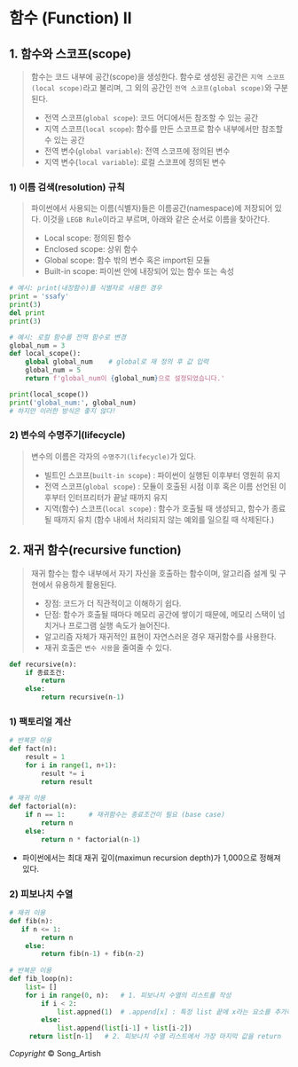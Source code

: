 # 함수 (Function) II

## 1. 함수와 스코프(scope)

> 함수는 코드 내부에 공간(scope)을 생성한다. 함수로 생성된 공간은 `지역 스코프(local scope)`라고 불리며, 그 외의 공간인 `전역 스코프(global scope)`와 구분된다.
>
> - 전역 스코프(`global scope`): 코드 어디에서든 참조할 수 있는 공간
> - 지역 스코프(`local scope`): 함수를 만든 스코프로 함수 내부에서만 참조할 수 있는 공간
> - 전역 변수(`global variable`): 전역 스코프에 정의된 변수
> - 지역 변수(`local variable`): 로컬 스코프에 정의된 변수

### 1) 이름 검색(resolution) 규칙

> 파이썬에서 사용되는 이름(식별자)들은 이름공간(namespace)에 저장되어 있다. 이것을 `LEGB Rule`이라고 부르며, 아래와 같은 순서로 이름을 찾아간다.
>
> - Local scope: 정의된 함수
> - Enclosed scope: 상위 함수
> - Global scope: 함수 밖의 변수 혹은 import된 모듈
> - Built-in scope: 파이썬 안에 내장되어 있는 함수 또는 속성

```python
# 예시: print(내장함수)를 식별자로 사용한 경우
print = 'ssafy'
print(3)
del print
print(3)

# 예시: 로컬 함수를 전역 함수로 변경
global_num = 3
def local_scope():
    global global_num    # global로 재 정의 후 값 입력
    global_num = 5
    return f'global_num이 {global_num}으로 설정되었습니다.'

print(local_scope())
print('global_num:', global_num)
# 하지만 이러한 방식은 좋지 않다!
```

### 2) 변수의 수명주기(lifecycle)

> 변수의 이름은 각자의 `수명주기(lifecycle)`가 있다.
>
> - 빌트인 스코프(`built-in scope`) : 파이썬이 실행된 이후부터 영원히 유지
> - 전역 스코프(`global scope`) : 모듈이 호출된 시점 이후 혹은 이름 선언된 이후부터 인터프리터가 끝날 때까지 유지
> - 지역(함수) 스코프(`local scope`) : 함수가 호출될 때 생성되고, 함수가 종료될 때까지 유치 (함수 내에서 처리되지 않는 예외를 일으킬 때 삭제된다.)



## 2. 재귀 함수(recursive function)

> 재귀 함수는 함수 내부에서 자기 자신을 호출하는 함수이며, 알고리즘 설계 및 구현에서 유용하게 활용된다.
>
> - 장점: 코드가 더 직관적이고 이해하기 쉽다.
> - 단점: 함수가 호출될 때마다 메모리 공간에 쌓이기 때문에, 메모리 스택이 넘치거나 프로그램 실행 속도가 늘어진다.
> - 알고리즘 자체가 재귀적인 표현이 자연스러운 경우 재귀함수를 사용한다.
> - 재귀 호출은 `변수 사용`을 줄여줄 수 있다.

```python
def recursive(n):
    if 종료조건:
        return
    else:
        return recursive(n-1)
```



### 1) 팩토리얼 계산

```python
# 반복문 이용
def fact(n):
    result = 1
    for i in range(1, n+1):
        result *= i
        return result
    
# 재귀 이용
def factorial(n):
    if n == 1:		# 재귀함수는 종료조건이 필요 (base case)
        return n
    else:
        return n * factorial(n-1)
```

- 파이썬에서는 최대 재귀 깊이(maximun recursion depth)가 1,000으로 정해져 있다.

### 2) 피보나치 수열

```python
# 재귀 이용
def fib(n):
   if n <= 1:
    	return n
    else:
        return fib(n-1) + fib(n-2)
    
# 반복문 이용
def fib_loop(n):
    list= []
    for i in range(0, n):	# 1. 피보나치 수열의 리스트를 작성
        if i < 2:
            list.appned(1)	# .append[x] : 특정 list 끝에 x라는 요소를 추가하는 함수
        else:
            list.append(list[i-1] + list[i-2])
     return list[n-1]	# 2. 피보나치 수열 리스트에서 가장 마지막 값을 return
```

*Copyright* © Song_Artish